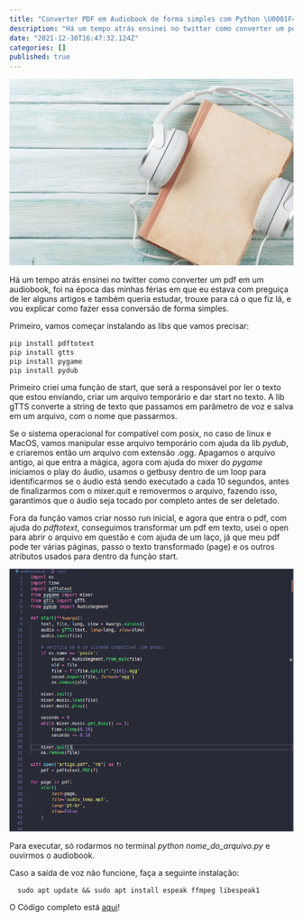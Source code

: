 ```yaml
---
title: "Converter PDF em Audiobook de forma simples com Python \U0001F4D4"
description: "Há um tempo atrás ensinei no twitter como converter um pdf em um audiobook, foi na época das minhas férias em que eu estava com preguiça... "
date: "2021-12-30T16:47:32.124Z"
categories: []
published: true
---
```

![](./asset-2.jpg)

Há um tempo atrás ensinei no twitter como converter um pdf em um audiobook, foi na época das minhas férias em que eu estava com preguiça de ler alguns artigos e também queria estudar, trouxe para cá o que fiz lá, e vou explicar como fazer essa conversão de forma simples.

Primeiro, vamos começar instalando as libs que vamos precisar:


```
pip install pdftotext
pip install gtts
pip install pygame
pip install pydub
```
Primeiro criei uma função de start, que será a responsável por ler o texto que estou enviando, criar um arquivo temporário e dar start no texto.
A lib gTTS converte a string de texto que passamos em parâmetro de voz e salva em um arquivo, com o nome que passarmos.

Se o sistema operacional for compatível com posix, no caso de linux e MacOS, vamos manipular esse arquivo temporário com ajuda da lib _pydub_, e criaremos então um arquivo com extensão .ogg. Apagamos o arquivo antigo, ai que entra a mágica, agora com ajuda do mixer do _pygame_ iniciamos o play do áudio, usamos o getbusy dentro de um loop para identificarmos se o áudio está sendo executado a cada 10 segundos, antes de finalizarmos com o mixer.quit e removermos o arquivo, fazendo isso, garantimos que o áudio seja tocado por completo antes de ser deletado.

Fora da função vamos criar nosso run inicial, e agora que entra o pdf, com ajuda do _pdftotext_, conseguimos transformar um pdf em texto, usei o open para abrir o arquivo em questão e com ajuda de um laço, já que meu pdf pode ter várias páginas, passo o texto transformado (page) e os outros atributos usados para dentro da função start.


![](./asset-1.png)

Para executar, só rodarmos no terminal _python nome_do_arquivo.py_ e ouvirmos o audiobook.

Caso a saída de voz não funcione, faça a seguinte instalação:

```
  sudo apt update && sudo apt install espeak ffmpeg libespeak1
```

O Códígo completo está [aqui](https://replit.com/@ThaisRibeiro3/audiobook)!
